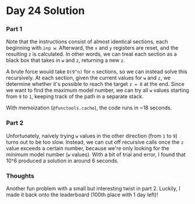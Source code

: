 # Day 24 Solution

### Part 1

Note that the instructions consist of almost identical sections, each beginning with `inp w`. Afterward, the `x` and `y` registers are reset, and the resulting `z` is calculated. In other words, we can treat each section as a black box that takes in `w` and `z`, returning a new `z`.

A brute force would take `O(9^n)` for `n` sections, so we can instead solve this recursively. At each section, given the current values for `w` and `z`, we determine whether it's possible to reach the target `z = 0` at the end. Since we want to find the maximum model number, we can try all `w` values starting from `9` to `1`, keeping track of the path in a separate stack.

With memoization (`@functools.cache`), the code runs in ~18 seconds.

### Part 2

Unfortunately, naively trying `w` values in the other direction (from `1` to `9`) turns out to be too slow. Instead, we can cut off recursive calls once the `z` value exceeds a certain number, because we're only looking for the *minimum* model number (`w` values). With a bit of trial and error, I found that 10^6 produced a solution in around 6 seconds.

### Thoughts
Another fun problem with a small but interesting twist in part 2. Luckily, I made it back onto the leaderboard (100th place with 1 day left)!